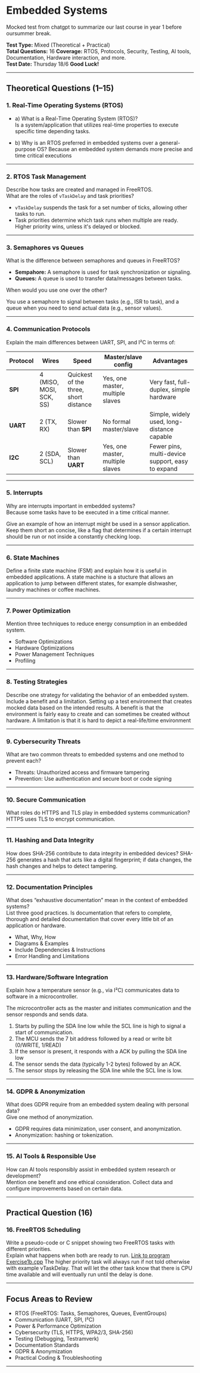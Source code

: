 # Embedded Systems

Mocked test from chatgpt to summarize our last course in year 1 before oursummer break.

**Test Type:** Mixed (Theoretical + Practical)  
**Total Questions:** 16 
**Coverage:** RTOS, Protocols, Security, Testing, AI tools, Documentation, Hardware interaction, and more.  
**Test Date:** Thursday 18/6
**Good Luck!**

---

## Theoretical Questions (1–15)

### 1. Real-Time Operating Systems (RTOS)

* a) What is a Real-Time Operating System (RTOS)?  
     Is a system/application that utilizes real-time properties to execute specific time depending tasks.

* b) Why is an RTOS preferred in embedded systems over a general-purpose OS?
    Because an embedded system demands more precise and time critical executions

---

### 2. RTOS Task Management

Describe how tasks are created and managed in FreeRTOS.  
What are the roles of `vTaskDelay` and task priorities?

* `vTaskDelay` suspends the task for a set number of ticks, allowing other tasks to run.
* Task priorities determine which task runs when multiple are ready. Higher priority wins, unless it's delayed or blocked.

---

### 3. Semaphores vs Queues

What is the difference between semaphores and queues in FreeRTOS?  

* **Sempahore:** A semaphore is used for task synchronization or signaling.
* **Queues:** A queue is used to transfer data/messages between tasks.

When would you use one over the other?

You use a semaphore to signal between tasks (e.g., ISR to task), and a queue when you need to send actual data (e.g., sensor values).

---

### 4. Communication Protocols

Explain the main differences between UART, SPI, and I²C in terms of:

| Protocol | Wires                   | Speed | Master/slave config | Advantages |
|----------|-------------------------|-------|---------------------|------------|
| **SPI**  | 4 (MISO, MOSI, SCK, SS) | Quickest of the three, short distance | Yes, one master, multiple slaves | Very fast, full-duplex, simple hardware |
| **UART** | 2 (TX, RX)            | Slower than **SPI** | No formal master/slave | Simple, widely used, long-distance capable |
| **I2C**  | 2 (SDA, SCL)              | Slower than **UART** | Yes, one master, multiple slaves | Fewer pins, multi-device support, easy to expand |

---

### 5. Interrupts

Why are interrupts important in embedded systems?  
    Because some tasks have to be executed in a time critical manner.

Give an example of how an interrupt might be used in a sensor application.
    Keep them short an concise, like a flag that determines if a certain interrupt should be run or not inside a constantly checking loop.

---

### 6. State Machines

Define a finite state machine (FSM) and explain how it is useful in embedded applications.
    A state machine is a stucture that allows an application to jump between different states, for example dishwasher, laundry machines or coffee machines.

---

### 7. Power Optimization

Mention three techniques to reduce energy consumption in an embedded system.

* Software Optimizations
* Hardware Optimizations
* Power Management Techniques
* Profiling

---

### 8. Testing Strategies

Describe one strategy for validating the behavior of an embedded system.  
Include a benefit and a limitation.
    Setting up a test environment that creates mocked data based on the intended results.
    A benefit is that the environment is fairly easy to create and can sometimes be created without hardware.
    A limitation is that it is hard to depict a real-life/time environment

---

### 9. Cybersecurity Threats

What are two common threats to embedded systems and one method to prevent each?

* Threats: Unauthorized access and firmware tampering
* Prevention: Use authentication and secure boot or code signing

---

### 10. Secure Communication

What roles do HTTPS and TLS play in embedded systems communication?
    HTTPS uses TLS to encrypt communication.

---

### 11. Hashing and Data Integrity

How does SHA-256 contribute to data integrity in embedded devices?
    SHA-256 generates a hash that acts like a digital fingerprint; if data changes, the hash changes and helps to detect tampering.

---

### 12. Documentation Principles

What does “exhaustive documentation” mean in the context of embedded systems?  
List three good practices.
Is documentation that refers to complete, thorough and detailed documentation that cover every little bit of an application or hardware.

* What, Why, How
* Diagrams & Examples
* Include Dependencies & Instructions
* Error Handling and Limitations

---

### 13. Hardware/Software Integration

Explain how a temperature sensor (e.g., via I²C) communicates data to software in a microcontroller.

The microcontroller acts as the master and initiates communication and the sensor responds and sends data.

1. Starts by pulling the SDA line low while the SCL line is high to signal a start of communication.
2. The MCU sends the 7 bit address followed by a read or write bit (0/WRITE, 1/READ)
3. If the sensor is present, it responds with a ACK by pulling the SDA line low
4. The sensor sends the data (typically 1-2 bytes) followed by an ACK.
5. The sensor stops by releasing the SDA line while the SCL line is low.

---

### 14. GDPR & Anonymization

What does GDPR require from an embedded system dealing with personal data?  
Give one method of anonymization.

* GDPR requires data minimization, user consent, and anonymization.
* Anonymization: hashing or tokenization.

---

### 15. AI Tools & Responsible Use

How can AI tools responsibly assist in embedded system research or development?  
Mention one benefit and one ethical consideration.
Collect data and configure improvements based on certain data.

---

## Practical Question (16)

### 16. FreeRTOS Scheduling

Write a pseudo-code or C snippet showing two FreeRTOS tasks with different priorities.  
Explain what happens when both are ready to run.
[Link to program Exercise1b.cpp]()
The higher priority task will always run if not told otherwise with example vTaskDelay.
That will let the other task know that there is CPU time available and will eventually run until the delay is done.

---

## Focus Areas to Review

* RTOS (FreeRTOS: Tasks, Semaphores, Queues, EventGroups)
* Communication (UART, SPI, I²C)  
* Power & Performance Optimization  
* Cybersecurity (TLS, HTTPS, WPA2/3, SHA-256)  
* Testing (Debugging, Testramverk)  
* Documentation Standards  
* GDPR & Anonymization  
* Practical Coding & Troubleshooting

---

